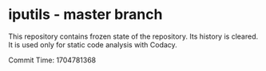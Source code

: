 # iputils - master branch

This repository contains frozen state of the repository.
Its history is cleared. It is used only for static code
analysis with Codacy.

Commit Time: 1704781368